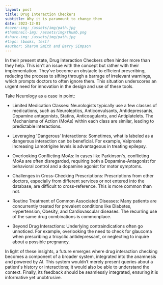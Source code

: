 ```yaml
---
layout: post
title: Drug Interaction Checkers
subtitle: Why it is paramount to change them
date: 2023-12-01
#cover-img: /assets/img/path.jpg
#thumbnail-img: /assets/img/thumb.png
#share-img: /assets/img/path.jpg
#tags: [books, test]
#author: Sharon Smith and Barry Simpson
---
```


In their present state, Drug Interaction Checkers often hinder more than they help. This isn't an issue with the concept but rather with their implementation. They've become an obstacle to efficient prescribing, reducing the process to sifting through a barrage of irrelevant warnings, which prompts doctors to often ignore them. This situation underscores an urgent need for innovation in the design and use of these tools.

Take Neurology as a case in point:

- Limited Medication Classes: Neurologists typically use a few classes of medications, such as Neuroleptics, Anticonvulsants, Antidepressants, Dopamine antagonists, Statins, Anticoagulants, and Antiplatelets. The Mechanisms of Action (MoAs) within each class are similar, leading to predictable interactions.

- Leveraging 'Dangerous' Interactions: Sometimes, what is labeled as a dangerous interaction can be beneficial. For example, Valproate increasing Lamotrigine levels is advantageous in treating epilepsy.

- Overlooking Conflicting MoAs: In cases like Parkinson's, conflicting MoAs are often disregarded, requiring both a Dopamine-Antagonist for behavioral control and a dopamine agonist for motor symptoms.

- Challenges in Cross-Checking Prescriptions: Prescriptions from other doctors, especially from different services or not entered into the database, are difficult to cross-reference. This is more common than not.

- Routine Treatment of Common Associated Diseases: Many patients are concurrently treated for prevalent conditions like Diabetes, Hypertension, Obesity, and Cardiovascular diseases. The recurring use of the same drug combinations is commonplace.

- Beyond Drug Interactions: Underlying contraindications often go unnoticed. For example, overlooking the need to check for glaucoma when prescribing a tricyclic antidepressant, or neglecting to inquire about a possible pregnancy.

In light of these insights, a future emerges where drug interaction checking becomes a component of a broader system, integrated into the anamnesis and powered by AI. This system wouldn’t merely present queries about a patient's history or interactions; it would also be able to understand the context. Finally, its feedback should be seamlessly integrated, ensuring it is informative yet unobtrusive.